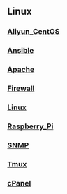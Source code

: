 ## Linux

### [Aliyun_CentOS](./Aliyun_CentOS.html)

### [Ansible](./Ansible.html)

### [Apache](./Apache.html)

### [Firewall](./Firewall.html)

### [Linux](./Linux.html)

### [Raspberry_Pi](./Raspberry_Pi.html)

### [SNMP](./SNMP.html)

### [Tmux](./Tmux.html)

### [cPanel](./cPanel.html)

